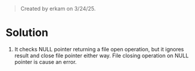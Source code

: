 > Created by erkam on 3/24/25.

# Solution

1. It checks NULL pointer returning a file open operation, but it ignores result and close file pointer either way. File closing operation on NULL pointer is cause an error.